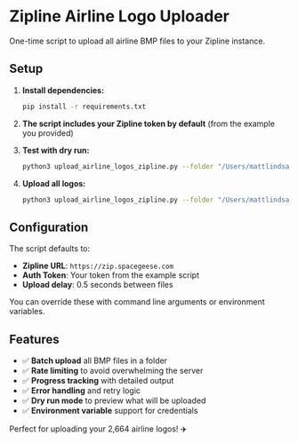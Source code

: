 # Zipline Airline Logo Uploader

One-time script to upload all airline BMP files to your Zipline instance.

## Setup

1. **Install dependencies:**
   ```bash
   pip install -r requirements.txt
   ```

2. **The script includes your Zipline token by default** (from the example you provided)

3. **Test with dry run:**
   ```bash
   python3 upload_airline_logos_zipline.py --folder "/Users/mattlindsay/Downloads/esp32-flightradar24-ttgo-main 2/images/airline_logos" --dry-run
   ```

4. **Upload all logos:**
   ```bash
   python3 upload_airline_logos_zipline.py --folder "/Users/mattlindsay/Downloads/esp32-flightradar24-ttgo-main 2/images/airline_logos"
   ```

## Configuration

The script defaults to:
- **Zipline URL**: `https://zip.spacegeese.com`
- **Auth Token**: Your token from the example script
- **Upload delay**: 0.5 seconds between files

You can override these with command line arguments or environment variables.

## Features

- ✅ **Batch upload** all BMP files in a folder
- ✅ **Rate limiting** to avoid overwhelming the server
- ✅ **Progress tracking** with detailed output
- ✅ **Error handling** and retry logic
- ✅ **Dry run mode** to preview what will be uploaded
- ✅ **Environment variable** support for credentials

Perfect for uploading your 2,664 airline logos! ✈️
